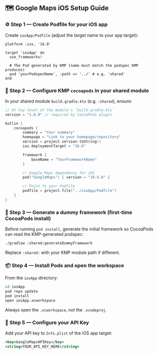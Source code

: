 ## 🗺️ Google Maps iOS Setup Guide

### ⚙️ Step 1 — Create Podfile for your iOS app

Create `iosApp/Podfile` (adjust the target name to your app target):

```Podfile
platform :ios, '16.0'

target 'iosApp' do
  use_frameworks!

  # The Pod generated by KMP (name must match the podspec KMP produces)
  pod 'yourPodspecName', :path => '../' # e.g. 'shared'
end
```

### 🧰 Step 2 — Configure KMP `cocoapods` in your shared module

In your shared module `build.gradle.kts` (e.g. `:shared`), ensure:

```kotlin
// At top level of the module's `build.gradle.kts`
version = "1.0.0" // required by CocoaPods plugin

kotlin {
    cocoapods {
        summary = "Your summary"
        homepage = "Link to your homepage/repository"
        version = project.version.toString()
        ios.deploymentTarget = "16.0"

        framework {
            baseName = "YourFrameworkName"
        }

        // Google Maps dependency for iOS
        pod("GoogleMaps") { version = "10.4.0" }

        // Point to your Podfile
        podfile = project.file("../iosApp/Podfile")
    }
}
```

### 🧱 Step 3 — Generate a dummy framework (first-time CocoaPods install)

Before running `pod install`, generate the initial framework so CocoaPods can read the KMP-generated podspec:

```bash
./gradlew :shared:generateDummyFramework
```

Replace `:shared:` with your KMP module path if different.

### 📦 Step 4 — Install Pods and open the workspace

From the `iosApp` directory:

```bash
cd iosApp
pod repo update
pod install
open iosApp.xcworkspace
```

Always open the `.xcworkspace`, not the `.xcodeproj`.

### 🔑 Step 5 — Configure your API Key

Add your API key to `Info.plist` of the iOS app target:

```xml
<key>GoogleMapsAPIKey</key>
<string>YOUR_API_KEY_HERE</string>
```
